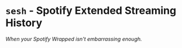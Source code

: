 # `sesh` - Spotify Extended Streaming History

_When your Spotify Wrapped isn't embarrassing enough._
